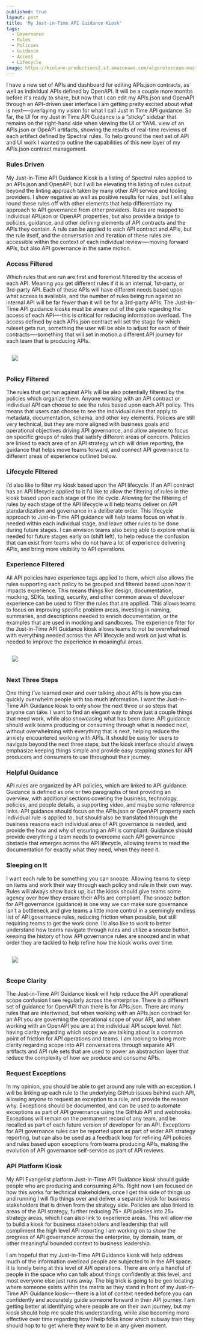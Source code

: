 ```yaml
---
published: true
layout: post
title: 'My Just-in-Time API Guidance Kiosk'
tags:
  - Governance
  - Rules
  - Policies
  - Guidance
  - Access
  - Lifecycle
image: https://kinlane-productions2.s3.amazonaws.com/algorotoscope-master/green-circuit-banana-subway-stairs.jpeg
---
```

I have a new set of APIs and dashboard for editing APIs.json contracts, as well as individual APIs defined by OpenAPI. It will be a couple more months before it's ready to share, but now that I can edit my APIs.json and OpenAPI through an API-driven user interface I am getting pretty excited about what is next—-overlaying my vision for what I call Just in Time API guidance. So far, the UI for my Just in Time API Guidance is a “sticky” sidebar that remains on the right-hand side when viewing the UI or YAML view of an APIs.json or OpeAPI artifacts, showing the results of real-time reviews of each artifact defined by Spectral rules. To help ground the next set of API and UI work I wanted to outline the capabilities of this new layer of my APIs.json contract management.

### Rules Driven
My Just-in-Time API Guidance Kiosk is a listing of Spectral rules applied to an APIs.json and OpenAPI, but I will be elevating this listing of rules output beyond the linting approach taken by many other API service and tooling providers. I show negative as well as positive results for rules, but I will also round these rules off with other elements that help differentiate my approach to API governance from other providers. Rules are mapped to individual API.json or OpenAPI properties, but also provide a bridge to policies, guidance, and other defining elements of API contracts and the APIs they contain. A rule can be applied to each API contract and APIs, but the rule itself, and the conversation and iteration of these rules are accessible within the context of each individual review—-moving forward APIs, but also API governance in the same motion.

### Access Filtered
Which rules that are run are first and foremost filtered by the access of each API. Meaning you get different rules if it is an internal, 1st-party, or 3rd-party API. Each of these APIs will have different needs based upon what access is available, and the number of rules being run against an internal API will be far fewer than it will be for a 3rd-party APIs. The Just-in-Time API guidance kiosks must be aware out of the gate regarding the access of each API—-this is critical for reducing information overload. The access defined by each APIs.json contract will set the stage for which ruleset gets run, something the user will be able to adjust for each of their contracts—-something that will set in motion a different API journey for each team that is producing APIs.

<img src="https://kinlane-productions2.s3.amazonaws.com/algorotoscope-master/green-circuit-subway-train-125th.jpg" style="padding: 15px;">

### Policy Filtered
The rules that get run against APIs will be also potentially filtered by the policies which organize them. Anyone working with an API contract or individual API can choose to see the rules based upon each API policy. This means that users can choose to see the individual rules that apply to metadata, documentation, schema, and other key elements. Policies are still very technical, but they are more aligned with business goals and operational objectives driving API governance, and allow anyone to focus on specific groups of rules that satisfy different areas of concern. Policies are linked to each area of an API strategy which will drive reporting, the guidance that helps move teams forward, and connect API governance to different areas of experience outlined below.

### Lifecycle Filtered
I’d also like to filter my kiosk based upon the API lifecycle. If an API contract has an API lifecycle applied to it I’d like to allow the filtering of rules in the kiosk based upon each stage of the life cycle. Allowing for the filtering of rules by each stage of the API lifecycle will help teams deliver on API standardization and governance in a deliberate order. This lifecycle approach to Just-in-Time API guidance will help teams focus on what is needed within each individual stage, and leave other rules to be done during future stages. I can envision teams also being able to explore what is needed for future stages early on (shift left), to help reduce the confusion that can exist from teams who do not have a lot of experience delivering APIs, and bring more visibility to API operations.

### Experience Filtered
All API policies have experience tags applied to them, which also allows the rules supporting each policy to be grouped and filtered based upon how it impacts experience. This means things like design, documentation, mocking, SDKs, testing, security, and other common areas of developer experience can be used to filter the rules that are applied. This allows teams to focus on improving specific problem areas, investing in naming, summaries, and descriptions needed to enrich documentation, or the examples that are used in mocking and sandboxes. The experience filter for the Just-in-Time API Guidance kiosk allows teams to not be overwhelmed with everything needed across the API lifecycle and work on just what is needed to improve the experience in meaningful areas.

<img src="https://kinlane-productions2.s3.amazonaws.com/algorotoscope-master/green-circuit-train-subway-125th-down-the-line.jpg" style="padding: 15px;">

### Next Three Steps
One thing I’ve learned over and over talking about APIs is how you can quickly overwhelm people with too much information. I want the Just-in-Time API Guidance kiosk to only show the next three or so steps that anyone can take. I want to find an elegant way to show just a couple things that need work, while also showcasing what has been done. API guidance should walk teams producing or consuming through what is needed next, without overwhelming with everything that is next, helping reduce the anxiety encountered working with APIs. It should be easy for users to navigate beyond the next three steps, but the kiosk interface should always emphasize keeping things simple and provide easy stepping stones for API producers and consumers to use throughout their journey.

### Helpful Guidance
API rules are organized by API policies, which are linked to API guidance. Guidance is defined as one or two paragraphs of text providing an overview, with additional sections covering the business, technology, policies, and people details, a supporting video, and maybe some reference links. API guidance should focus on the APIs.json or OpenAPI property each individual rule is applied to, but should also be translated through the business reasons each individual area of API governance is needed, and provide the how and why of ensuring an API is compliant. Guidance should provide everything a team needs to overcome each API governance obstacle that emerges across the API lifecycle, allowing teams to read the documentation for exactly what they need, when they need it.

### Sleeping on It
I want each rule to be something you can snooze. Allowing teams to sleep on items and work their way through each policy and rule in their own way. Rules will always show back up, but the kiosk should give teams some agency over how they ensure their APIs are compliant. The snooze button for API governance (guidance) is one way we can make sure governance isn’t a bottleneck and give teams a little more control in a seemingly endless list of API governance rules, reducing friction when possible, but still requiring teams to get the work done. I’d also like to work to better understand how teams navigate through rules and utilize a snooze button, keeping the history of how API governance rules are snoozed and in what order they are tackled to help refine how the kiosk works over time.

<img src="https://kinlane-productions2.s3.amazonaws.com/algorotoscope-master/green-circuit-subway-underground_36599191851_o.jpg" style="padding: 15px;">

### Scope Clarity
The Just-in-Time API Guidance kiosk will help reduce the API operational scope confusion I see regularly across the enterprise. There is a different set of guidance for OpenAPI than there is for APIs.json. There are many rules that are intertwined, but when working with an APIs.json contract for an API you are governing the operational scope of your API, and when working with an OpenAPI you are at the individual API scope level. Not having clarity regarding which scope we are talking about is a common point of friction for API operations and teams. I am looking to bring more clarity regarding scope into API conversations through separate API artifacts and API rule sets that are used to power an abstraction layer that reduce the complexity of how we produce and consume APIs.

### Request Exceptions
In my opinion, you should be able to get around any rule with an exception. I will be linking up each rule to the underlying GitHub issues behind each API, allowing anyone to request an exception to a rule, and provide the reason why. Exceptions should be documented, and can be used to automate exceptions as part of API governance using the GitHub API and webhooks. Exceptions will remain on the permanent record of any team, and be recalled as part of each future version of developer for an API. Exceptions for API governance rules can be reported upon as part of wider API strategy reporting, but can also be used as a feedback loop for refining API policies and rules based upon exceptions from teams producing APIs, making the evolution of API governance self-service as part of API reviews.

### API Platform Kiosk
My API Evangelist platform Just-in-Time API Guidance kiosk should guide people who are producing and consuming APIs. Right now I am focused on how this works for technical stakeholders, once I get this side of things up and running I will flip things over and deliver a separate kiosk for business stakeholders that is driven from the strategy side. Policies are also linked to areas of the API strategy, further reducing 75+ API policies into 25+ strategy areas, which I can also link to experience areas. This will allow me to build a kiosk for business stakeholders and leadership that will compliment the high level API reporting I am working on to show the progress of API governance across the enterprise, by domain, team, or other meaningful bounded context to business leadership.

I am hopeful that my Just-in-Time API Guidance kiosk will help address much of the information overload people are subjected to in the API space. It is lonely being at this level of API operations. There are only a handful of people in the space who can talk about things confidently at this level, and most everyone else just runs away. The big trick is going to be geo locating where someone exists within the matrix as they stand in front of my Just-in-Time API Guidance kiosk—-there is a lot of context needed before you can confidently and accurately guide someone forward in their API journey. I am getting better at identifying where people are on their own journey, but my kiosk should help me scale this understanding, while also becoming more effective over time regarding how I help folks know which subway train they should hop to to get where they want to be in any given moment.